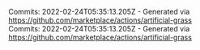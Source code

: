 Commits: 2022-02-24T05:35:13.205Z - Generated via https://github.com/marketplace/actions/artificial-grass
<br>
Commits: 2022-02-24T05:35:13.205Z - Generated via https://github.com/marketplace/actions/artificial-grass
<br>
